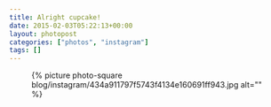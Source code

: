 ```yaml
---
title: Alright cupcake!
date: 2015-02-03T05:22:13+00:00
layout: photopost
categories: ["photos", "instagram"]
tags: []
---
```


<figure class="photo photo--square">
  {% picture photo-square blog/instagram/434a911797f5743f4134e160691ff943.jpg alt="" %}
</figure>


